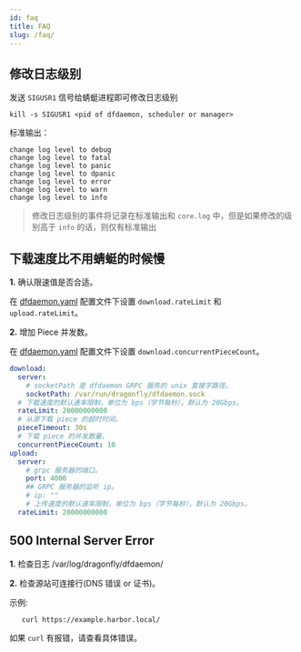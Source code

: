 ```yaml
---
id: faq
title: FAQ
slug: /faq/
---
```


## 修改日志级别

发送 `SIGUSR1` 信号给蜻蜓进程即可修改日志级别

```shell
kill -s SIGUSR1 <pid of dfdaemon, scheduler or manager>
```

标准输出：

```text
change log level to debug
change log level to fatal
change log level to panic
change log level to dpanic
change log level to error
change log level to warn
change log level to info
```

> 修改日志级别的事件将记录在标准输出和 `core.log` 中，但是如果修改的级别高于 `info` 的话，则仅有标准输出

## 下载速度比不用蜻蜓的时候慢

**1.** 确认限速值是否合适。

在 [dfdaemon.yaml](./reference/configuration/client/dfdaemon.md)
配置文件下设置 `download.rateLimit` 和 `upload.rateLimit`。

**2.** 增加 Piece 并发数。

在 [dfdaemon.yaml](./reference/configuration/client/dfdaemon.md)
配置文件下设置 `download.concurrentPieceCount`。

```yaml
download:
  server:
    # socketPath 是 dfdaemon GRPC 服务的 unix 套接字路径。
    socketPath: /var/run/dragonfly/dfdaemon.sock
  # 下载速度的默认速率限制，单位为 bps（字节每秒），默认为 20Gbps。
  rateLimit: 20000000000
  # 从源下载 piece 的超时时间。
  pieceTimeout: 30s
  # 下载 piece 的并发数量。
  concurrentPieceCount: 10
upload:
  server:
    # grpc 服务器的端口。
    port: 4000
    ## GRPC 服务器的监听 ip。
    # ip: ""
    # 上传速度的默认速率限制，单位为 bps（字节每秒），默认为 20Gbps。
  rateLimit: 20000000000
```

## 500 Internal Server Error

**1.** 检查日志 /var/log/dragonfly/dfdaemon/

**2.** 检查源站可连接行(DNS 错误 or 证书)。

示例:

```shell
   curl https://example.harbor.local/
```

如果 `curl` 有报错，请查看具体错误。
